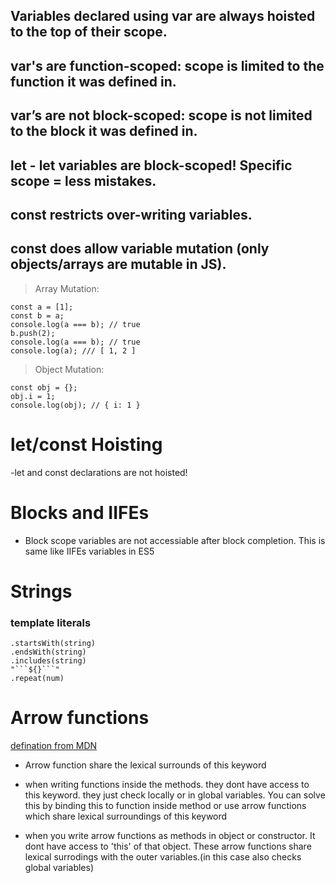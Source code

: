 ## Variables declared using var are always hoisted to the top of their scope.

## var's are function-scoped: scope is limited to the function it was defined in.


## var’s are not block-scoped: scope is not limited to the block it was defined in.
## let - let variables are block-scoped! Specific scope = less mistakes.
## const restricts over-writing variables.
## const does allow variable mutation (only objects/arrays are mutable in JS).

>Array Mutation:
```
const a = [1];
const b = a;
console.log(a === b); // true
b.push(2);
console.log(a === b); // true
console.log(a); /// [ 1, 2 ]
```
>Object Mutation:
```
const obj = {};
obj.i = 1;
console.log(obj); // { i: 1 }
```
# let/const Hoisting
-let and const declarations are not hoisted!

# Blocks and IIFEs
- Block scope variables are not accessiable after block completion. This is same like IIFEs variables in ES5

# Strings
### template literals
```
.startsWith(string)
.endsWith(string)
.includes(string)
"```${}```"
.repeat(num)
```

# Arrow functions
[defination from MDN](https://developer.mozilla.org/en-US/docs/Web/JavaScript/Reference/Functions/Arrow_functions)

- Arrow function share the lexical surrounds of this keyword

- when writing functions inside the methods. they dont have access to this keyword. they just check locally or in global variables. You can solve this by binding this to function inside method or use arrow functions which share lexical surroundings of this keyword

- when you write arrow functions as methods in object or constructor. It dont have access to 'this' of that object. These arrow functions share lexical surrodings with the outer variables.(in this case also checks global variables)

#